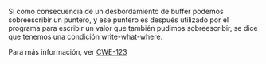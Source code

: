 Si como consecuencia de un desbordamiento de buffer podemos sobreescribir un puntero, y ese puntero es después utilizado por el programa para escribir un valor que también pudimos sobreescribir, se dice que tenemos una condición write-what-where.

Para más información, ver [CWE-123](https://cwe.mitre.org/data/definitions/123.html)
